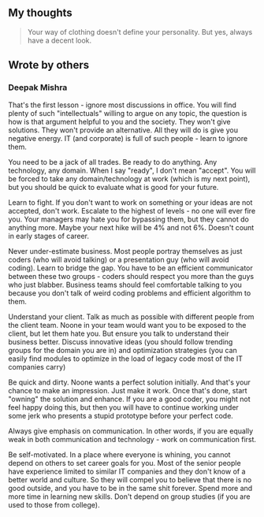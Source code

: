 ## My thoughts
> Your way of clothing doesn't define your personality. But yes, always have a decent look.

## Wrote by others

### Deepak Mishra
That's the first lesson - ignore most discussions in office. You will find plenty of such "intellectuals" willing to argue on any topic, the question is how is that argument helpful to you and the society. They won't give solutions. They won't provide an alternative. All they will do is give you negative energy. IT (and corporate) is full of such people - learn to ignore them.

You need to be a jack of all trades. Be ready to do anything. Any technology, any domain. When I say "ready", I don't mean "accept". You will be forced to take any domain/technology at work (which is my next point), but you should be quick to evaluate what is good for your future.

Learn to fight. If you don't want to work on something or your ideas are not accepted, don't work. Escalate to the highest of levels - no one will ever fire you. Your managers may hate you for bypassing them, but they cannot do anything more. Maybe your next hike will be 4% and not 6%. Doesn't count in early stages of career.

Never under-estimate business. Most people portray themselves as just coders (who will avoid talking) or a presentation guy (who will avoid coding). Learn to bridge the gap. You have to be an efficient communicator between these two groups - coders should respect you more than the guys who just blabber. Business teams should feel comfortable talking to you because you don't talk of weird coding problems and efficient algorithm to them.

Understand your client. Talk as much as possible with different people from the client team. Noone in your team would want you to be exposed to the client, but let them hate you. But ensure you talk to understand their business better. Discuss innovative ideas (you should follow trending groups for the domain you are in) and optimization strategies (you can easily find modules to optimize in the load of legacy code most of the IT companies carry)

Be quick and dirty. Noone wants a perfect solution initially. And that's your chance to make an impression. Just make it work. Once that's done, start "owning" the solution and enhance. If you are a good coder, you might not feel happy doing this, but then you will have to continue working under some jerk who presents a stupid prototype before your perfect code.

Always give emphasis on communication. In other words, if you are equally weak in both communication and technology - work on communication first.

Be self-motivated. In a place where everyone is whining, you cannot depend on others to set career goals for you. Most of the senior people have experience limited to similar IT companies and they don't know of a better world and culture. So they will compel you to believe that there is no good outside, and you have to be in the same shit forever. Spend more and more time in learning new skills. Don't depend on group studies (if you are used to those from college).
